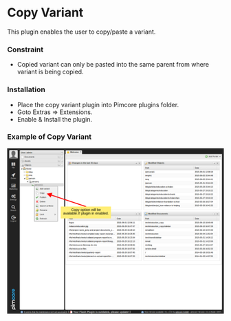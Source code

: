 # Copy Variant

This plugin enables the user to copy/paste a variant.
### Constraint
  - Copied variant can only be pasted into the same parent from where variant is being copied.

### Installation
- Place the copy variant plugin into Pimcore plugins folder.
- Goto Extras => Extensions.
- Enable & Install the plugin. 

### Example of Copy Variant

![copy variant](https://github.com/osscube-india/pimcore-plugin-copyvariants/blob/master/static/image/copy_variant.png)
